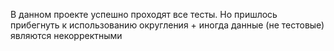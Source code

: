 В данном проекте успешно проходят все тесты. Но пришлось прибегнуть к использованию округления + иногда данные (не тестовые) являются некорректными
